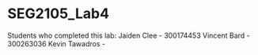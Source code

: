 # SEG2105_Lab4

Students who completed this lab:
Jaiden Clee - 300174453
Vincent Bard - 300263036
Kevin Tawadros - 
